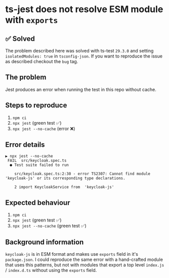 # ts-jest does not resolve ESM module with `exports`

## ✅ Solved

The problem described here was solved with ts-test `29.3.0` and setting `isolatedModules: true` in `tsconfig-json`. If you want to reproduce the issue as described checkout the `bug` tag.

## The problem

Jest produces an error when running the test in this repo without cache.

## Steps to reproduce

1. `npm ci`
2. `npx jest` (green test ✅)
3. `npx jest --no-cache` (error ❌)

## Error details

```shell
▶ npx jest --no-cache
 FAIL  src/keycloak.spec.ts
  ● Test suite failed to run

    src/keycloak.spec.ts:2:30 - error TS2307: Cannot find module 'keycloak-js' or its corresponding type declarations.

    2 import KeycloakService from  'keycloak-js'
```

## Expected behaviour

1. `npm ci`
2. `npx jest` (green test ✅)
3. `npx jest --no-cache` (green test ✅)

## Background information

`keycloak-js` is in ESM format and makes use `exports` field in it's `package.json`. I could reproduce the same error with a hand-crafted module that uses this patterns, but not with modules that export a top level `index.js` / `index.d.ts` without using the `exports` field. 